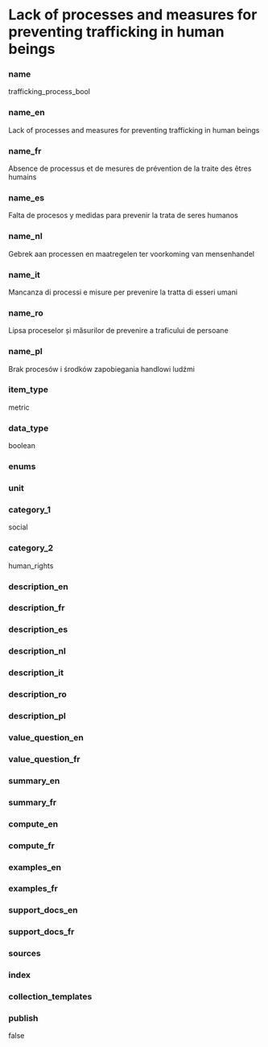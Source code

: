 
# Lack of processes and measures for preventing trafficking in human beings

### name

trafficking_process_bool

### name_en

Lack of processes and measures for preventing trafficking in human beings

### name_fr

Absence de processus et de mesures de prévention de la traite des êtres humains

### name_es

Falta de procesos y medidas para prevenir la trata de seres humanos

### name_nl

Gebrek aan processen en maatregelen ter voorkoming van mensenhandel

### name_it

Mancanza di processi e misure per prevenire la tratta di esseri umani

### name_ro

Lipsa proceselor și măsurilor de prevenire a traficului de persoane

### name_pl

Brak procesów i środków zapobiegania handlowi ludźmi

### item_type

metric

### data_type

boolean

### enums



### unit



### category_1

social

### category_2

human_rights

### description_en

### description_fr

### description_es

### description_nl

### description_it

### description_ro

### description_pl



### value_question_en

 

### value_question_fr

 

### summary_en



### summary_fr



### compute_en



### compute_fr



### examples_en



### examples_fr



### support_docs_en



### support_docs_fr



### sources


### index


### collection_templates


### publish

false


            
